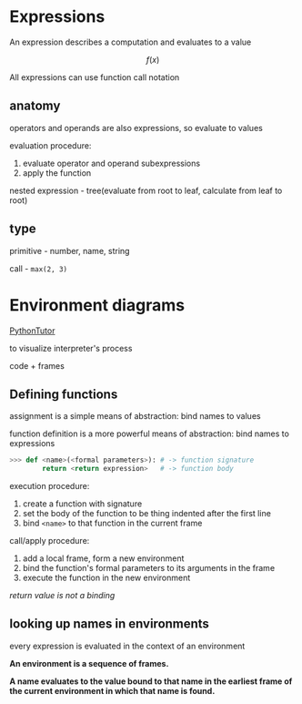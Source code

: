 # Expressions

An expression describes a computation and evaluates to a value

$$f(x)$$

All expressions can use function call notation

## anatomy

operators and operands are also expressions, so evaluate to values

evaluation procedure:

1. evaluate operator and operand subexpressions
2. apply the function

nested expression - tree(evaluate from root to leaf, calculate from leaf to root)

## type

primitive - number, name, string

call - `max(2, 3)`

# Environment diagrams

[PythonTutor](https://pythontutor.com/cp/composingprograms.html#mode=edit)

to visualize interpreter's process

code + frames

## Defining functions

assignment is a simple means of abstraction: bind names to values

function definition is a more powerful means of abstraction: bind names to expressions

```python
>>> def <name>(<formal parameters>): # -> function signature
        return <return expression>   # -> function body
```

execution procedure:
1. create a function with signature
2. set the body of the function to be thing indented after the first line
3. bind `<name>` to that function in the current frame

call/apply procedure:
1. add a local frame, form a new environment
2. bind the function's formal parameters to its arguments in the frame
3. execute the function in the new environment

*return value is not a binding*

## looking up names in environments

every expression is evaluated in the context of an environment

**An environment is a sequence of frames.**

**A name evaluates to the value bound to that name in the earliest frame of the current environment in which that name is found.**

